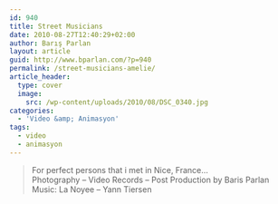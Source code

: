 ```yaml
---
id: 940
title: Street Musicians
date: 2010-08-27T12:40:29+02:00
author: Barış Parlan
layout: article
guid: http://www.bparlan.com/?p=940
permalink: /street-musicians-amelie/
article_header:
  type: cover
  image:
    src: /wp-content/uploads/2010/08/DSC_0340.jpg
categories:
  - 'Video &amp; Animasyon'
tags:
  - video
  - animasyon
---
```




<!--more-->

> For perfect persons that i met in Nice, France&#8230;  
> Photography &#8211; Video Records &#8211; Post Production by Baris Parlan  
> Music: La Noyee &#8211; Yann Tiersen
